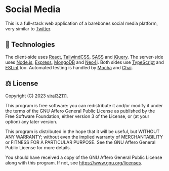 # Social Media

This is a full-stack web application of a barebones social media platform, very similar to [Twitter](https://twitter.com).

## 📡 Technologies

The client-side uses [React](https://react.dev), [TailwindCSS](https://tailwindcss.com), [SASS](https://sass-lang.com) and [jQuery](https://jquery.com). The server-side uses [Node.js](https://nodejs.org), [Express](https://expressjs.com), [MongoDB](https://www.mongodb.com) and [Neo4j](https://neo4j.com). Both sides use [TypeScript](https://www.typescriptlang.org) and [ESLint](https://eslint.org) too. Automated testing is handled by [Mocha](https://mochajs.org) and [Chai](https://www.chaijs.com).

## ⚖️ License

Copyright (C) 2023 [viral32111](https://viral32111.com).

This program is free software: you can redistribute it and/or modify
it under the terms of the GNU Affero General Public License as
published by the Free Software Foundation, either version 3 of the
License, or (at your option) any later version.

This program is distributed in the hope that it will be useful,
but WITHOUT ANY WARRANTY; without even the implied warranty of
MERCHANTABILITY or FITNESS FOR A PARTICULAR PURPOSE. See the
GNU Affero General Public License for more details.

You should have received a copy of the GNU Affero General Public License
along with this program. If not, see https://www.gnu.org/licenses.
